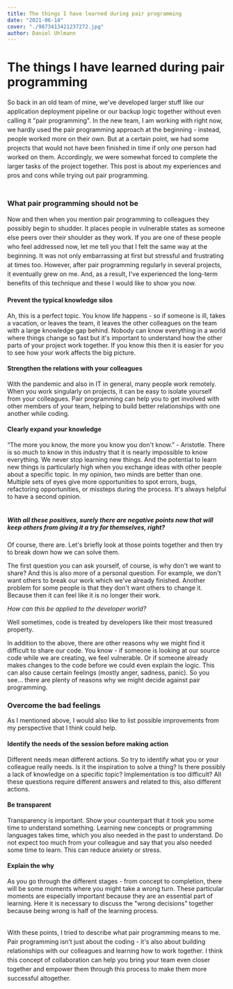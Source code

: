 ```yaml
---
title: The things I have learned during pair programming
date: "2021-06-14"
cover: "./9873413421237272.jpg"
author: Daniel Uhlmann
---
```


# The things I have learned during pair programming

<p style = "line-height: 1.5;">
So back in an old team of mine, we've developed larger stuff like our application deployment pipeline or our backup logic together without even calling it "pair programming". In the new team, I am working with right now, we hardly used the pair programming approach at the beginning - instead, people worked more on their own. But at a certain point, we had some projects that would not have been finished in time if only one person had worked on them. Accordingly, we were somewhat forced to complete the larger tasks of the project together. This post is about my experiences and pros and cons while trying out pair programming.
<br></br></p>

### What pair programming should not be

<p style = "line-height: 1.5;">
Now and then when you mention pair programming to colleagues they possibly begin to shudder. It places people in vulnerable states as someone else peers over their shoulder as they work. If you are one of these people who feel addressed now, let me tell you that I felt the same way at the beginning. It was not only embarrassing at first but stressful and frustrating at times too. However, after pair programming regularly in several projects, it eventually grew on me. And, as a result, I've experienced the long-term benefits of this technique and these I would like to show you now.

#### Prevent the typical knowledge silos

Ah, this is a perfect topic. You know life happens - so if someone is ill, takes a vacation, or leaves the team, it leaves the other colleagues on the team with a large knowledge gap behind. Nobody can know everything in a world where things change so fast but it's important to understand how the other parts of your project work together. If you know this then it is easier for you to see how your work affects the big picture.

#### Strengthen the relations with your colleagues

With the pandemic and also in IT in general, many people work remotely. When you work singularly on projects, it can be easy to isolate yourself from your colleagues. Pair programming can help you to get involved with other members of your team, helping to build better relationships with one another while coding.

#### Clearly expand your knowledge

“The more you know, the more you know you don't know.” - Aristotle. There is so much to know in this industry that it is nearly impossible to know everything. We never stop learning new things.
And the potential to learn new things is particularly high when you exchange ideas with other people about a specific topic. In my opinion, two minds are better than one. Multiple sets of eyes give more opportunities to spot errors, bugs, refactoring opportunities, or missteps during the process. It's always helpful to have a second opinion.
<br></br></p>

<p style = "line-height: 1.5;">

##### *With all these positives, surely there are negative points now that will keep others from giving it a try for themselves, right?*

Of course, there are. Let's briefly look at those points together and then try to break down how we can solve them.

The first question you can ask yourself, of course, is why don't we want to share? And this is also more of a personal question. For example, we don't want others to break our work which we've already finished. Another problem for some people is that they don't want others to change it. Because then it can feel like it is no longer their work.

*How can this be applied to the developer world?*

Well sometimes, code is treated by developers like their most treasured property.

In addition to the above, there are other reasons why we might find it difficult to share our code. You know - if someone is looking at our source code while we are creating, we feel vulnerable. Or if someone already makes changes to the code before we could even explain the logic. This can also cause certain feelings (mostly anger, sadness, panic). So you see... there are plenty of reasons why we might decide against pair programming.

### Overcome the bad feelings

As I mentioned above, I would also like to list possible improvements from my perspective that I think could help.

#### Identify the needs of the session before making action

Different needs mean different actions. So try to identify what you or your colleague really needs. Is it the inspiration to solve a thing? Is there possibly a lack of knowledge on a specific topic? Implementation is too difficult? All these questions require different answers and related to this, also different actions.

#### Be transparent

Transparency is important. Show your counterpart that it took you some time to understand something. Learning new concepts or programming languages takes time, which you also needed in the past to understand. Do not expect too much from your colleague and say that you also needed some time to learn. This can reduce anxiety or stress.

#### Explain the why

As you go through the different stages - from concept to completion, there will be some moments where you might take a wrong turn. These particular moments are especially important because they are an essential part of learning. Here it is necessary to discuss the "wrong decisions" together because being wrong is half of the learning process.
<br></br></p>

<p style = "line-height: 1.5;">
With these points, I tried to describe what pair programming means to me. Pair programming isn’t just about the coding - it's also about building relationships with our colleagues and learning how to work together. I think this concept of collaboration can help you bring your team even closer together and empower them through this process to make them more successful altogether.
<br></br></p>
